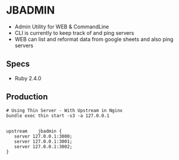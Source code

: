 # JBADMIN
- Admin Utility for WEB & CommandLine
- CLI is currently to keep track of and ping servers
- WEB can list and reformat data from google sheets and also ping servers

## Specs
- Ruby 2.4.0


## Production
```
# Using Thin Server - With Upstream in Nginx
bundle exec thin start -s3 -a 127.0.0.1


upstream    jbadmin {
   server 127.0.0.1:3000;
   server 127.0.0.1:3001;
   server 127.0.0.1:3002;
}

```
